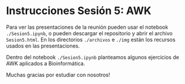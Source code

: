 # Instrucciones Sesión 5: AWK

Para ver las presentaciones de la reunión pueden usar el notebook `./Sesion5.ipynb`, o pueden descargar el repositorio y abrir el archivo `Sesion5.html`. En los directorios `./archivos` e `./img` están los recursos usados en las presentaciones. 

Dentro del notebook `./Sesion5.ipynb` planteamos algunos ejercicios de AWK aplicados a Bioinformática. 

Muchas gracias por estudiar con nosotros!
